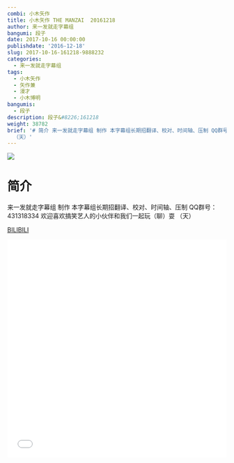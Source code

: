 ```yaml
---
combi: 小木矢作
title: 小木矢作 THE MANZAI  20161218
author: 来一发就走字幕组
bangumi: 段子
date: 2017-10-16 00:00:00
publishdate: '2016-12-18'
slug: 2017-10-16-161218-9888232
categories:
  - 来一发就走字幕组
tags:
  - 小木矢作
  - 矢作兼
  - 漫才
  - 小木博明
bangumis:
  - 段子
description: 段子&#8226;161218
weight: 38782
brief: '# 简介 来一发就走字幕组 制作 本字幕组长期招翻译、校对、时间轴、压制 QQ群号：431318334 欢迎喜欢搞笑艺人的小伙伴和我们一起玩（聊）耍
  （天）'
---
```


![](https://i.imgur.com/NFOGYwh.jpg)

# 简介  
来一发就走字幕组 制作
本字幕组长期招翻译、校对、时间轴、压制   QQ群号：431318334 欢迎喜欢搞笑艺人的小伙伴和我们一起玩（聊）耍 （天）

  [BILIBILI](https://www.bilibili.com/video/av9888232/)


<div class="vcontainer">  <iframe class='video' src="//www.bilibili.com/blackboard/player.html?aid=9888232" width="100%" height="500" frameborder="0" allowfullscreen="allowfullscreen"></iframe></div>
